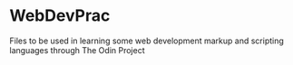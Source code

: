 # WebDevPrac

Files to be used in learning some web development markup and scripting languages through The Odin Project